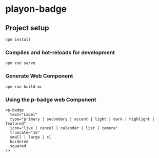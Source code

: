 # playon-badge

## Project setup
```
npm install
```

### Compiles and hot-reloads for development
```
npm run serve
```
### Generate Web Component
```
npm run build-wc
```

### Using the p-badge web Component
```
<p-badge
  text="Label"
  type="primary | secondary | accent | light | dark | highlight | featured"
  icon="live | cancel | calendar | list | camera"
  truncate="15"
  small | large | xl
  bordered
  squared
/>
```
